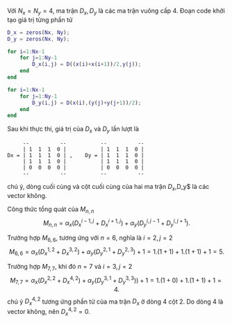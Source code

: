 Với $N_x = N_y = 4$, ma trận $D_x, D_y$ là các ma trận vuông cấp 4. Đoạn code khởi tạo giá trị từng phần tử

```matlab
D_x = zeros(Nx, Ny);
D_y = zeros(Nx, Ny);

for i=1:Nx-1
    for j=1:Ny-1
        D_x(i,j) = D((x(i)+x(i+1))/2,y(j));
    end
end

for i=1:Nx-1
    for j=1:Ny-1
        D_y(i,j) = D(x(i),(y(j)+y(j+1))/2);
    end
end
```

Sau khi thực thi, giá trị của $D_x$ và $D_y$ lần lượt là
```raw
     --          --           --          --
     | 1  1  1  0 |           | 1  1  1  0 |
Dx = | 1  1  1  0 | ,    Dy = | 1  1  1  0 |
     | 1  1  1  0 |           | 1  1  1  0 |
     | 0  0  0  0 |           | 0  0  0  0 |
     --          --           --          --
```
chú ý, dòng cuối cùng và cột cuối cùng của hai ma trận $D_x,$D_y$ là các vector không.

Công thức tổng quát của $M_{n,n}$
$$M_{n,n} = \alpha_x (D_x^{i-1, j} + D_x^{i+1, j}) + \alpha_y (D_y^{i, j-1} + D_y^{i, j+1}).$$

Trường hợp $M_{6,6}$, tương ứng với $n = 6$, nghĩa là $i = 2, j = 2$
$$M_{6,6} = \alpha_x (D_x^{1,2} + D_x^{3,2}) + \alpha_y (D_y^{2,1} + D_y^{2,3}) + 1 = 1.(1 + 1) + 1.(1 + 1) + 1 = 5.$$

Trường hợp $M_{7,7}$, khi đó $n = 7$ và $i = 3, j = 2$
$$M_{7,7} = \alpha_x (D_x^{2,2} + D_x^{4,2}) + \alpha_y (D_y^{3,1} + D_y^{3,3})) + 1 = 1.(1 + 0) + 1.(1 + 1) + 1 = 4.$$
chú ý $D_x^{4,2}$ tương ứng phần tử của ma trận $D_x$ ở dòng 4 cột 2. Do dòng 4 là vector không, nên $D_x^{4,2} = 0$.

